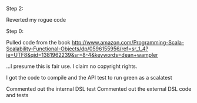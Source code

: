 Step 2:

Reverted my rogue code



Step 0:

Pulled code from the book http://www.amazon.com/Programming-Scala-Scalability-Functional-Objects/dp/0596155956/ref=sr_1_4?ie=UTF8&qid=1381962239&sr=8-4&keywords=dean+wampler

...I presume this is fair use.  I claim no copyright rights.

I got the code to compile and the API test to run green as a scalatest

Commented out the internal DSL test
Commented out the external DSL code and tests

